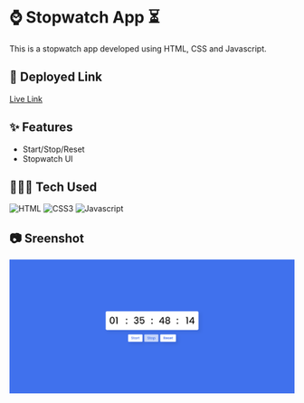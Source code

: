 # ⌚ Stopwatch App ⏳

This is a stopwatch app developed using HTML, CSS and Javascript.

## 🔗 Deployed Link

[Live Link](https://hourglass-stopwatch.netlify.app/)

## ✨ Features

- Start/Stop/Reset
- Stopwatch UI

## 👨🏻‍💻 Tech Used

![HTML](https://img.shields.io/badge/HTML5-E34F26?style=for-the-badge&logo=html5&logoColor=white) ![CSS3](https://img.shields.io/badge/css3-%231572B6.svg?style=for-the-badge&logo=css3&logoColor=white) ![Javascript](https://img.shields.io/badge/JavaScript-F7DF1E?style=for-the-badge&logo=javascript&logoColor=black)

## 📷 Sreenshot

![Music Player Screenshot](./Stopwatch.png)
